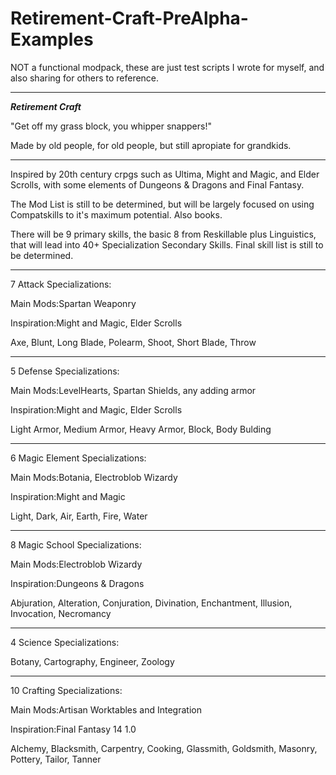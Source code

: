 # Retirement-Craft-PreAlpha-Examples

NOT a functional modpack, these are just test scripts I wrote for myself, and also sharing for others to reference.

**************

***Retirement Craft***

"Get off my grass block, you whipper snappers!"

Made by old people, for old people, but still apropiate for grandkids.

**************

Inspired by 20th century crpgs such as Ultima, Might and Magic, and Elder Scrolls, with some elements of Dungeons & Dragons and Final Fantasy.

The Mod List is still to be determined, but will be largely focused on using Compatskills to it's maximum potential. Also books.

There will be 9 primary skills, the basic 8 from Reskillable plus Linguistics, that will lead into 40+ Specialization Secondary Skills. Final skill list is still to be determined.

**************

7 Attack Specializations:

Main Mods:Spartan Weaponry

Inspiration:Might and Magic, Elder Scrolls

Axe, Blunt, Long Blade, Polearm, Shoot, Short Blade, Throw

**************

5 Defense Specializations:

Main Mods:LevelHearts, Spartan Shields, any adding armor

Inspiration:Might and Magic, Elder Scrolls

Light Armor, Medium Armor, Heavy Armor, Block, Body Bulding

**************

6 Magic Element Specializations:

Main Mods:Botania, Electroblob Wizardy

Inspiration:Might and Magic

Light, Dark, Air, Earth, Fire, Water

**************

8 Magic School Specializations:

Main Mods:Electroblob Wizardy

Inspiration:Dungeons & Dragons

Abjuration, Alteration, Conjuration, Divination, Enchantment, Illusion, Invocation, Necromancy

**************

4 Science Specializations:

Botany, Cartography, Engineer, Zoology

**************

10 Crafting Specializations:

Main Mods:Artisan Worktables and Integration

Inspiration:Final Fantasy 14 1.0

Alchemy, Blacksmith, Carpentry, Cooking, Glassmith, Goldsmith, Masonry, Pottery, Tailor, Tanner
